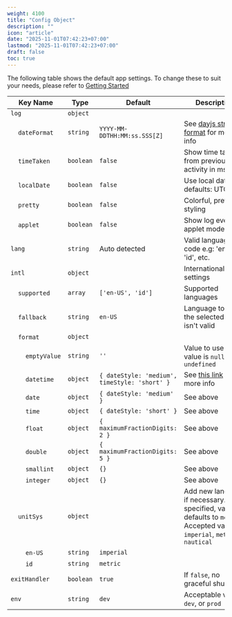 ```yaml
---
weight: 4100
title: "Config Object"
description: ""
icon: "article"
date: "2025-11-01T07:42:23+07:00"
lastmod: "2025-11-01T07:42:23+07:00"
draft: false
toc: true
---
```


The following table shows the default app settings. To change these to suit your needs, please refer to [Getting Started](docs/getting-started)

| Key Name | Type | Default | Description |
| ------- | ---- | ----- | ----------- |
| ```log``` | ```object``` | | |
| &nbsp;&nbsp;&nbsp;&nbsp;```dateFormat``` | ```string``` | ```YYYY-MM-DDTHH:MM:ss.SSS[Z]```| See [dayjs string & format](https://day.js.org/docs/en/parse/string-format) for more info |
| &nbsp;&nbsp;&nbsp;&nbsp;```timeTaken``` | ```boolean``` | ```false```| Show time taken from previous activity in ms |
| &nbsp;&nbsp;&nbsp;&nbsp;```localDate``` | ```boolean``` | ```false```| Use local date, defaults: UTC |
| &nbsp;&nbsp;&nbsp;&nbsp;```pretty``` | ```boolean``` | ```false```| Colorful, pretty styling |
| &nbsp;&nbsp;&nbsp;&nbsp;```applet``` | ```boolean``` | ```false```| Show log even in applet mode |
| ```lang``` | ```string``` | Auto detected | Valid language code e.g: 'en-US', 'id', etc. |
| ```intl``` | ```object``` | | Internationalization settings |
| &nbsp;&nbsp;&nbsp;&nbsp;```supported``` | ```array``` | ```['en-US', 'id']``` | Supported languages |
| &nbsp;&nbsp;&nbsp;&nbsp;```fallback``` | ```string``` | ```en-US``` | Language to use if the selected one isn't valid |
| &nbsp;&nbsp;&nbsp;&nbsp;```format``` | ```object``` | | |
| &nbsp;&nbsp;&nbsp;&nbsp;&nbsp;&nbsp;&nbsp;&nbsp;```emptyValue``` | ```string``` | ```''``` | Value to use if value is ```null``` or ```undefined``` |
| &nbsp;&nbsp;&nbsp;&nbsp;&nbsp;&nbsp;&nbsp;&nbsp;```datetime``` | ```object``` | ```{ dateStyle: 'medium', timeStyle: 'short' }``` | See [this link](https://developer.mozilla.org/en-US/docs/Web/JavaScript/Reference/Global_Objects/Intl/DateTimeFormat) for more info |
| &nbsp;&nbsp;&nbsp;&nbsp;&nbsp;&nbsp;&nbsp;&nbsp;```date``` | ```object``` | ```{ dateStyle: 'medium' }``` | See above |
| &nbsp;&nbsp;&nbsp;&nbsp;&nbsp;&nbsp;&nbsp;&nbsp;```time``` | ```object``` | ```{ dateStyle: 'short' }``` | See above |
| &nbsp;&nbsp;&nbsp;&nbsp;&nbsp;&nbsp;&nbsp;&nbsp;```float``` | ```object``` | ```{ maximumFractionDigits: 2 }``` | See above |
| &nbsp;&nbsp;&nbsp;&nbsp;&nbsp;&nbsp;&nbsp;&nbsp;```double``` | ```object``` | ```{ maximumFractionDigits: 5 }``` | See above |
| &nbsp;&nbsp;&nbsp;&nbsp;&nbsp;&nbsp;&nbsp;&nbsp;```smallint``` | ```object``` | ```{}``` | See above |
| &nbsp;&nbsp;&nbsp;&nbsp;&nbsp;&nbsp;&nbsp;&nbsp;```integer``` | ```object``` | ```{}``` | See above |
| &nbsp;&nbsp;&nbsp;&nbsp;```unitSys``` | ```object``` | | Add new language if necessary. If not specified, value defaults to ```metric```. Accepted values: ```imperial```, ```metric```, ```nautical``` |
| &nbsp;&nbsp;&nbsp;&nbsp;&nbsp;&nbsp;&nbsp;&nbsp;```en-US``` | ```string``` | ```imperial``` | |
| &nbsp;&nbsp;&nbsp;&nbsp;&nbsp;&nbsp;&nbsp;&nbsp;```id``` | ```string``` | ```metric``` | |
| ```exitHandler``` | ```boolean``` | ```true``` | If ```false```, no graceful shutdown |
| ```env``` | ```string``` | ```dev``` | Acceptable values: ```dev```, or ```prod``` |
